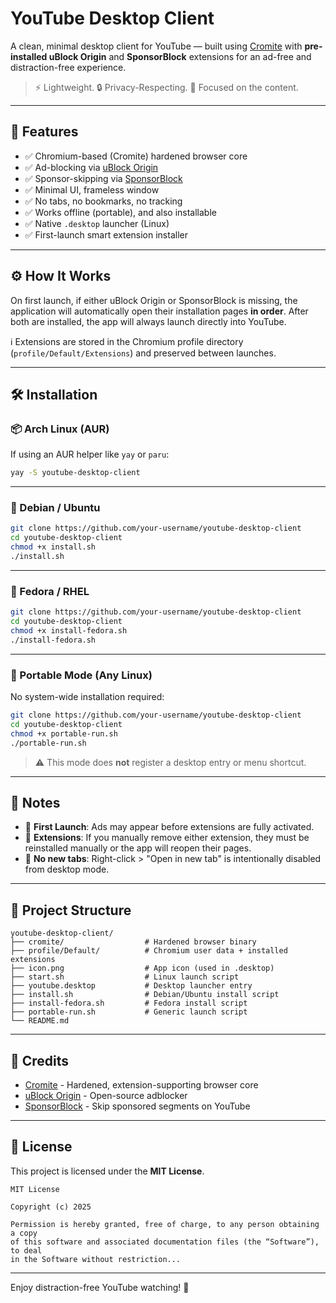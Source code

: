 # YouTube Desktop Client

A clean, minimal desktop client for YouTube — built using [Cromite](https://github.com/uazo/cromite) with **pre-installed uBlock Origin** and **SponsorBlock** extensions for an ad-free and distraction-free experience.

> ⚡ Lightweight. 🔒 Privacy-Respecting. 🎯 Focused on the content.

---

## 🎯 Features

- ✅ Chromium-based (Cromite) hardened browser core
- ✅ Ad-blocking via [uBlock Origin](https://github.com/gorhill/uBlock)
- ✅ Sponsor-skipping via [SponsorBlock](https://github.com/ajayyy/SponsorBlock)
- ✅ Minimal UI, frameless window
- ✅ No tabs, no bookmarks, no tracking
- ✅ Works offline (portable), and also installable
- ✅ Native `.desktop` launcher (Linux)
- ✅ First-launch smart extension installer

---

## ⚙️ How It Works

On first launch, if either uBlock Origin or SponsorBlock is missing, the application will automatically open their installation pages **in order**. After both are installed, the app will always launch directly into YouTube.

ℹ️ Extensions are stored in the Chromium profile directory (`profile/Default/Extensions`) and preserved between launches.

---

## 🛠 Installation

### 📦 Arch Linux (AUR)
If using an AUR helper like `yay` or `paru`:
```bash
yay -S youtube-desktop-client
```

---

### 🐧 Debian / Ubuntu
```bash
git clone https://github.com/your-username/youtube-desktop-client
cd youtube-desktop-client
chmod +x install.sh
./install.sh
```

---

### 🎩 Fedora / RHEL
```bash
git clone https://github.com/your-username/youtube-desktop-client
cd youtube-desktop-client
chmod +x install-fedora.sh
./install-fedora.sh
```

---

### 💼 Portable Mode (Any Linux)
No system-wide installation required:
```bash
git clone https://github.com/your-username/youtube-desktop-client
cd youtube-desktop-client
chmod +x portable-run.sh
./portable-run.sh
```
> ⚠️ This mode does **not** register a desktop entry or menu shortcut.

---

## 🧠 Notes

- 🔁 **First Launch**: Ads may appear before extensions are fully activated.
- 🧩 **Extensions**: If you manually remove either extension, they must be reinstalled manually or the app will reopen their pages.
- 🚫 **No new tabs**: Right-click > "Open in new tab" is intentionally disabled from desktop mode.

---

## 📂 Project Structure

```
youtube-desktop-client/
├── cromite/                  # Hardened browser binary
├── profile/Default/          # Chromium user data + installed extensions
├── icon.png                  # App icon (used in .desktop)
├── start.sh                  # Linux launch script
├── youtube.desktop           # Desktop launcher entry
├── install.sh                # Debian/Ubuntu install script
├── install-fedora.sh         # Fedora install script
├── portable-run.sh           # Generic launch script
└── README.md
```

---

## 🙏 Credits

- [Cromite](https://github.com/uazo/cromite) - Hardened, extension-supporting browser core
- [uBlock Origin](https://github.com/gorhill/uBlock) - Open-source adblocker
- [SponsorBlock](https://github.com/ajayyy/SponsorBlock) - Skip sponsored segments on YouTube

---

## 📝 License

This project is licensed under the **MIT License**.

```
MIT License

Copyright (c) 2025

Permission is hereby granted, free of charge, to any person obtaining a copy
of this software and associated documentation files (the “Software”), to deal
in the Software without restriction...
```

---

Enjoy distraction-free YouTube watching! 🎥
